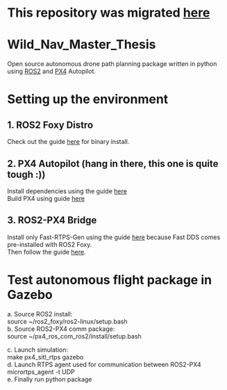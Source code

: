 # This repository was migrated [here](https://github.com/TIERS/wildnav)


# Wild_Nav_Master_Thesis
Open source autonomous drone path planning package written in python using [ROS2](https://docs.ros.org/en/foxy/index.html) and [PX4](https://px4.io/) Autopilot.

# Setting up the environment

## 1. ROS2 Foxy Distro

Check out the guide [here](https://docs.ros.org/en/foxy/Installation/Ubuntu-Install-Binary.html) for binary install.

## 2.  PX4 Autopilot (hang in there, this one is quite tough :))
Install dependencies using the guide [here](https://docs.px4.io/master/en/dev_setup/dev_env_linux_ubuntu.html)    
Build PX4 using guide [here](https://docs.px4.io/master/en/dev_setup/building_px4.html)

## 3. ROS2-PX4 Bridge
Install only Fast-RTPS-Gen using the guide [here](https://docs.px4.io/master/en/dev_setup/fast-dds-installation.html) because Fast DDS comes pre-installed with ROS2  Foxy.  
Then follow the guide [here](https://docs.px4.io/master/en/ros/ros2_comm.html).

# Test autonomous flight package in Gazebo  
a. Source ROS2 install:  
  source ~/ros2_foxy/ros2-linux/setup.bash  
b. Source ROS2-PX4 comm package:  
  source ~/px4_ros_com_ros2/install/setup.bash

c. Launch simulation:  
  make px4_sitl_rtps gazebo  
d. Launch RTPS agent used for communication between ROS2-PX4  
  micrortps_agent -t UDP  
e. Finally run python package

